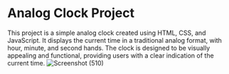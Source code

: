 # Analog Clock Project

This project is a simple analog clock created using HTML, CSS, and JavaScript. It displays the current time in a traditional analog format, with hour, minute, and second hands. The clock is designed to be visually appealing and functional, providing users with a clear indication of the current time.
![Screenshot (510)](https://github.com/Vanicoding27/30-Days-of-JavaScript/assets/165997406/f1c4fca4-fc3a-4b35-9e0f-6b0a7859cbb8)
